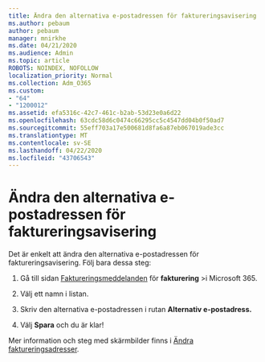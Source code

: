 ```yaml
---
title: Ändra den alternativa e-postadressen för faktureringsavisering
ms.author: pebaum
author: pebaum
manager: mnirkhe
ms.date: 04/21/2020
ms.audience: Admin
ms.topic: article
ROBOTS: NOINDEX, NOFOLLOW
localization_priority: Normal
ms.collection: Adm_O365
ms.custom:
- "64"
- "1200012"
ms.assetid: efa5316c-42c7-461c-b2ab-53d23e0a6d22
ms.openlocfilehash: 63cdc58d6c0474c66295cc5c4547dd04b0f50ad7
ms.sourcegitcommit: 55eff703a17e500681d8fa6a87eb067019ade3cc
ms.translationtype: MT
ms.contentlocale: sv-SE
ms.lasthandoff: 04/22/2020
ms.locfileid: "43706543"
---
```

# <a name="change-the-alternate-email-address-for-billing-notification"></a>Ändra den alternativa e-postadressen för faktureringsavisering

Det är enkelt att ändra den alternativa e-postadressen för faktureringsavisering. Följ bara dessa steg:
  
1. Gå till sidan [Faktureringsmeddelanden](https://go.microsoft.com/fwlink/p/?linkid=853212) för **fakturering** \>i Microsoft 365.  

2. Välj ett namn i listan.

3. Skriv den alternativa e-postadressen i rutan **Alternativ e-postadress.**

4. Välj **Spara** och du är klar!

Mer information och steg med skärmbilder finns i [Ändra faktureringsadresser](https://docs.microsoft.com/office365/admin/subscriptions-and-billing/change-your-billing-addresses).
  